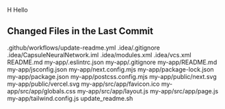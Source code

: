 H
Hello

## Changed Files in the Last Commit

.github/workflows/update-readme.yml
.idea/.gitignore
.idea/CapsuleNeuralNetwork.iml
.idea/modules.xml
.idea/vcs.xml
README.md
my-app/.eslintrc.json
my-app/.gitignore
my-app/README.md
my-app/jsconfig.json
my-app/next.config.mjs
my-app/package-lock.json
my-app/package.json
my-app/postcss.config.mjs
my-app/public/next.svg
my-app/public/vercel.svg
my-app/src/app/favicon.ico
my-app/src/app/globals.css
my-app/src/app/layout.js
my-app/src/app/page.js
my-app/tailwind.config.js
update_readme.sh
